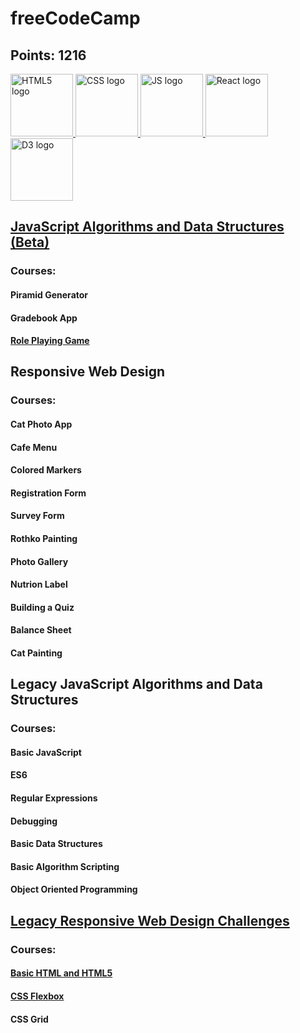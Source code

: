 # freeCodeCamp
## Points: 1216
<div class="logos">
  <span class="HTML5">
    <a href="https://html.spec.whatwg.org/multipage/">
      <img
        src="https://github.com/AndriiKot/___Icons__and__Links___/blob/main/html-1.svg"
        alt="HTML5 logo"
        width="100"
        height="100"
      />
    </a>
  </span>

  <span class="CSS">
    <a href="https://www.w3.org/Style/CSS/Overview.en.html">
      <img
        src="https://github.com/AndriiKot/___Icons__and__Links___/blob/main/css-3.svg"
        alt="CSS logo"
        width="100"
        height="100"
      />
    </a>
  </span>

  <span class="JS">
    <a href="https://tc39.es/ecma262/">
      <img
        src="https://github.com/AndriiKot/___Icons__and__Links___/blob/main/javascript-1.svg"
        alt="JS logo"
        width="100"
        height="100"
      />
    </a>
  </span>

  <span class="React">
    <a href="https://react.dev/">
      <img
        src="https://github.com/AndriiKot/___Icons__and__Links___/blob/main/react-2.svg"
        alt="React logo"
        width="100"
        height="100"
      />
    </a>
  </span>

  <span class="D3">
    <a href="https://d3js.org/">
      <img
        src="https://github.com/AndriiKot/___Icons__and__Links___/blob/main/d3-2.svg"
        alt="D3 logo"
        width="100"
        height="100"
      />
    </a>
  </span>

</div>


## [JavaScript Algorithms and Data Structures (Beta)](https://github.com/AndriiKot/JavaScript_Algorithms_and_Data_Structures__FreeCodeCamp)
### Courses:
#### Piramid Generator
#### Gradebook App
#### [Role Playing Game](https://github.com/AndriiKot/JS__Role_Playing_Game__FreeCodeCamp)


## Responsive Web Design
### Courses:
#### Cat Photo App
#### Cafe Menu
#### Colored Markers
#### Registration Form
#### Survey Form
#### Rothko Painting
#### Photo Gallery
#### Nutrion Label
#### Building a Quiz
#### Balance Sheet
#### Cat Painting


## Legacy JavaScript Algorithms and Data Structures
### Courses:
#### Basic JavaScript
#### ES6
#### Regular Expressions
#### Debugging
#### Basic Data Structures
#### Basic Algorithm Scripting
#### Object Oriented Programming


## [Legacy Responsive Web Design Challenges](https://github.com/AndriiKot/Legacy_Responsive_Web_Design_Challenges-FreeCodeCamp-)
### Courses:
#### [Basic HTML and HTML5](https://github.com/AndriiKot/HTML__Basic__FreeCodeCamp)
#### [CSS Flexbox](https://github.com/AndriiKot/CSS__Flexbox__FreeCodeCamp)
#### CSS Grid






















